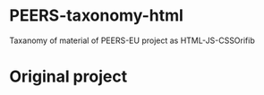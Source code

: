 # PEERS-taxonomy-html
Taxanomy of material of PEERS-EU project as HTML-JS-CSSOrifib

# Original project 
[JS Fiddle]:(https://jsfiddle.net/duydevdsi/3cbyetrp/)

[TinyURL]: (tinyurl.com/peers-taxo)
